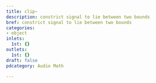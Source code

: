 ```yaml
---
title: clip~
description: constrict signal to lie between two bounds
bref: constrict signal to lie between two bounds
categories:
- object
inlets:
  1st: {}
outlets:
  1st: {}
draft: false
pdcategory: Audio Math

---
```


